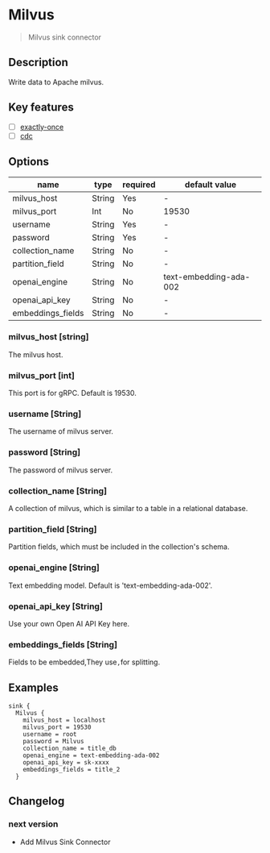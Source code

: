 # Milvus

> Milvus sink connector

## Description

Write data to Apache milvus.

## Key features

- [ ] [exactly-once](../../concept/connector-v2-features.md)
- [ ] [cdc](../../concept/connector-v2-features.md)

## Options

|       name        |  type  | required |     default value      |
|-------------------|--------|----------|------------------------|
| milvus_host       | String | Yes      | -                      |
| milvus_port       | Int    | No       | 19530                  |
| username          | String | Yes      | -                      |
| password          | String | Yes      | -                      |
| collection_name   | String | No       | -                      |
| partition_field   | String | No       | -                      |
| openai_engine     | String | No       | text-embedding-ada-002 |
| openai_api_key    | String | No       | -                      |
| embeddings_fields | String | No       | -                      |

### milvus_host [string]

The milvus host.

### milvus_port [int]

This port is for gRPC. Default is 19530.

### username [String]

The username of milvus server.

### password [String]

The password of milvus server.

### collection_name [String]

A collection of milvus, which is similar to a table in a relational database.

### partition_field [String]

Partition fields, which must be included in the collection's schema.

### openai_engine [String]

Text embedding model. Default is 'text-embedding-ada-002'.

### openai_api_key [String]

Use your own Open AI API Key here.

### embeddings_fields [String]

Fields to be embedded,They use`,`for splitting.

## Examples

```hocon
sink {
  Milvus {
    milvus_host = localhost
    milvus_port = 19530
    username = root
    password = Milvus
    collection_name = title_db
    openai_engine = text-embedding-ada-002
    openai_api_key = sk-xxxx
    embeddings_fields = title_2
  }
```

## Changelog

### next version

- Add Milvus Sink Connector


